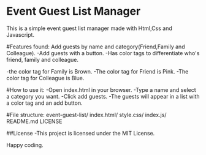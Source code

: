 # Event Guest List Manager
This is a simple event guest list manager made with Html,Css and Javascript.

#Features found:
Add guests by name and category(Friend,Family and Colleague).
-Add guests with a button.
-Has color tags to differentiate who's friend, family and colleague.

-the color tag for Family is Brown.
-The color tag for Friend is Pink.
-The color tag for Colleague is Blue.

#How to use it:
-Open index.html in your browser.
-Type a name and select a category you want.
-Click add guests.
-The guests will appear in a list with a color tag and an add button.


#File structure:
event-guest-list/  index.html/   style.css/    index.js/     README.md   LICENSE

##License
-This project is licensed under the MIT License.

Happy coding.
